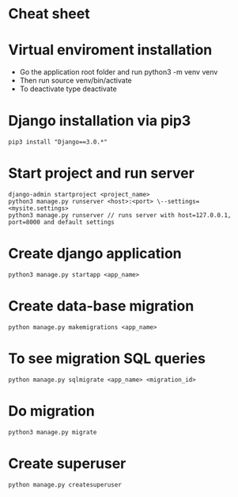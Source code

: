 # Cheat sheet

# Virtual enviroment installation
+ Go the application root folder and run python3 -m venv venv
+ Then run source venv/bin/activate
+ To deactivate type deactivate

# Django installation via pip3
`pip3 install "Django==3.0.*"`

# Start project and run server
```
django-admin startproject <project_name>
python3 manage.py runserver <host>:<port> \--settings=<mysite.settings>
python3 manage.py runserver // runs server with host=127.0.0.1, 
port=8000 and default settings
```

# Create django application
`python3 manage.py startapp <app_name>`

# Create data-base migration
`python manage.py makemigrations <app_name>`

# To see migration SQL queries
`python manage.py sqlmigrate <app_name> <migration_id>`

# Do migration
`python3 manage.py migrate`

# Create superuser
`python manage.py createsuperuser`
